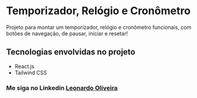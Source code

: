 # Temporizador, Relógio e Cronômetro

Projeto para montar um temporizador, relógio e cronômetro funcionais, com botões de navegação, de pausar, iniciar e resetar!

## Tecnologias envolvidas no projeto

* React.js
* Tailwind CSS

### Me siga no Linkedin [Leonardo Oliveira](https://linkedin.com/leonardo_oliveira)
